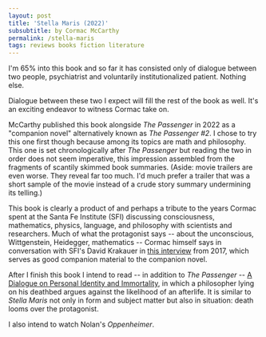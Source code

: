```yaml
---
layout: post
title: 'Stella Maris (2022)'
subsubtitle: by Cormac McCarthy
permalink: /stella-maris
tags: reviews books fiction literature
---
```


I'm 65% into this book and so far it has consisted only of dialogue between two people, psychiatrist and voluntarily institutionalized patient.
Nothing else.
<!--more-->
Dialogue between these two I expect will fill the rest of the book as well.
It's an exciting endeavor to witness Cormac take on.

McCarthy published this book alongside _The Passenger_ in 2022 as a "companion novel" alternatively known as _The Passenger #2_.
I chose to try this one first though because among its topics are math and philosophy.
This one is set chronologically after _The Passenger_ but reading the two in order does not seem imperative,
this impression assembled from the fragments of scantily skimmed book summaries.
(Aside: movie trailers are even worse.
They reveal far too much.
I'd much prefer a trailer that was a short sample of the movie instead of a crude story summary undermining its telling.)

This book is clearly a product of and perhaps a tribute to the years Cormac spent at the Santa Fe Institute (SFI) discussing consciousness, mathematics, physics, language, and philosophy with scientists and researchers.
Much of what the protagonist says -- about the unconscious, Wittgenstein, Heidegger, mathematics  -- Cormac himself says in conversation with SFI's David Krakauer in [this interview](https://youtu.be/HrUy1Vn2KdI?si=awtdDfdZqwE7qzfS) from 2017, which serves as good companion material to the companion novel.

After I finish this book I intend to read -- in addition to _The Passenger_ -- [A Dialogue on Personal Identity and Immortality](https://www.goodreads.com/book/show/782783.A_Dialogue_on_Personal_Identity_and_Immortality), in which a philosopher lying on his deathbed argues against the likelihood of an afterlife.
It is similar to _Stella Maris_ not only in form and subject matter but also in situation: death looms over the protagonist.

I also intend to watch Nolan's _Oppenheimer_.